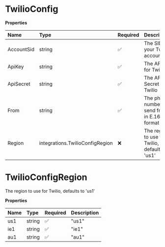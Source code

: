 # TwilioConfig

**Properties**

| Name       | Type                            | Required | Description                                     |
| :--------- | :------------------------------ | :------- | :---------------------------------------------- |
| AccountSid | string                          | ✅       | The SID for your Twilio account                 |
| ApiKey     | string                          | ✅       | The API key for Twilio                          |
| ApiSecret  | string                          | ✅       | The API Secret for Twilio                       |
| From       | string                          | ✅       | The phone number to send from, in E.164 format  |
| Region     | integrations.TwilioConfigRegion | ❌       | The region to use for Twilio, defaults to 'us1' |

# TwilioConfigRegion

The region to use for Twilio, defaults to 'us1'

**Properties**

| Name | Type   | Required | Description |
| :--- | :----- | :------- | :---------- |
| us1  | string | ✅       | "us1"       |
| ie1  | string | ✅       | "ie1"       |
| au1  | string | ✅       | "au1"       |
